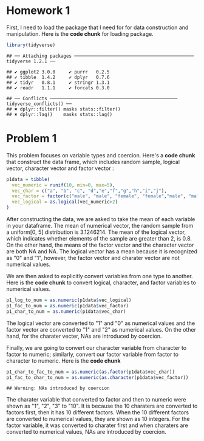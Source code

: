 Homework 1
================

First, I need to load the package that I need for for data construction and manipulation. Here is the **code chunk** for loading package.

``` r
library(tidyverse)
```

    ## ── Attaching packages ──────────────────────────────────────────── tidyverse 1.2.1 ──

    ## ✔ ggplot2 3.0.0     ✔ purrr   0.2.5
    ## ✔ tibble  1.4.2     ✔ dplyr   0.7.6
    ## ✔ tidyr   0.8.1     ✔ stringr 1.3.1
    ## ✔ readr   1.1.1     ✔ forcats 0.3.0

    ## ── Conflicts ─────────────────────────────────────────────── tidyverse_conflicts() ──
    ## ✖ dplyr::filter() masks stats::filter()
    ## ✖ dplyr::lag()    masks stats::lag()

Problem 1
=========

This problem focuses on variable types and coercion. Here's a **code chunk** that construct the data frame, which includes random sample, logical vector, character vector and factor vector :

``` r
p1data = tibble(
  vec_numeric = runif(10, min=0, max=5),
  vec_char = c("a", "b", "c", "d","e","f","g","h","i","j"),
  vec_factor = factor(c("male", "male", "female", "female","male", "male", "female", "female","male", "male")),
  vec_logical = as.logical(vec_numeric>2)
)
```

After constructing the data, we are asked to take the mean of each variable in your dataframe. The mean of numerical vector, the random sample from a uniform\[0, 5\] distribution is 3.1246214. The mean of the logical vector, which indicates whether elements of the sample are greater than 2, is 0.8. On the other hand, the means of the factor vector and the character vector are both NA and NA. The logical vector has a mean because it is recognized as "0" and "1", however, the factor vector and charater vector are not numerical values.

We are then asked to explicitly convert variables from one type to another. Here is the **code chunk** to convert logical, character, and factor variables to numerical values.

``` r
p1_log_to_num = as.numeric(p1data$vec_logical)
p1_fac_to_num = as.numeric(p1data$vec_factor)
p1_char_to_num = as.numeric(p1data$vec_char)
```

The logical vector are converted to "1" and "0" as numerical values and the factor vector are converted to "1" and "2" as numerical values. On the other hand, for the charater vecter, NAs are introduced by coercion.

Finally, we are going to convert our character variable from character to factor to numeric; similarly, convert our factor variable from factor to character to numeric. Here is the **code chunk**

``` r
p1_char_to_fac_to_num = as.numeric(as.factor(p1data$vec_char))
p1_fac_to_char_to_num = as.numeric(as.character(p1data$vec_factor))
```

    ## Warning: NAs introduced by coercion

The charater variable that converted to factor and then to numeric were shown as "1", "2", "3" to "10". It is because the 10 charaters are converted to factors first, then it has 10 different factors. When the 10 different factors are converted to numerical values, they are shown as 10 integers. For the factor variable, it was converted to charater first and when charaters are converted to numerical values, NAs are introduced by coercion.
